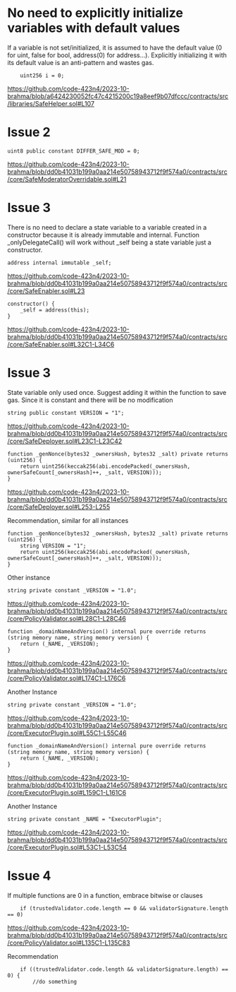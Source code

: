# No need to explicitly initialize variables with default values

If a variable is not set/initialized, it is assumed to have the default value (0 for uint, false for bool, address(0) for address...). Explicitly initializing it with its default value is an anti-pattern and wastes gas.

        uint256 i = 0;

https://github.com/code-423n4/2023-10-brahma/blob/a6424230052fc47c4215200c19a8eef9b07dfccc/contracts/src/libraries/SafeHelper.sol#L107

# Issue 2

    uint8 public constant DIFFER_SAFE_MOD = 0;

https://github.com/code-423n4/2023-10-brahma/blob/dd0b41031b199a0aa214e50758943712f9f574a0/contracts/src/core/SafeModeratorOverridable.sol#L21

# Issue 3

There is no need to declare a state variable to a variable created in a constructor because it is already immutable and internal. Function  _onlyDelegateCall() will work without _self being a state variable just a constructor.

    address internal immutable _self; 
https://github.com/code-423n4/2023-10-brahma/blob/dd0b41031b199a0aa214e50758943712f9f574a0/contracts/src/core/SafeEnabler.sol#L23

    constructor() {
        _self = address(this);
    }

https://github.com/code-423n4/2023-10-brahma/blob/dd0b41031b199a0aa214e50758943712f9f574a0/contracts/src/core/SafeEnabler.sol#L32C1-L34C6


# Issue 3

State variable only used once. Suggest adding it within the function to save gas. Since it is constant and there will be no modification

    string public constant VERSION = "1";

https://github.com/code-423n4/2023-10-brahma/blob/dd0b41031b199a0aa214e50758943712f9f574a0/contracts/src/core/SafeDeployer.sol#L23C1-L23C42

    function _genNonce(bytes32 _ownersHash, bytes32 _salt) private returns (uint256) {
        return uint256(keccak256(abi.encodePacked(_ownersHash, ownerSafeCount[_ownersHash]++, _salt, VERSION)));
    }

https://github.com/code-423n4/2023-10-brahma/blob/dd0b41031b199a0aa214e50758943712f9f574a0/contracts/src/core/SafeDeployer.sol#L253-L255

Recommendation, similar for all instances

    function _genNonce(bytes32 _ownersHash, bytes32 _salt) private returns (uint256) {
        string VERSION = "1";
        return uint256(keccak256(abi.encodePacked(_ownersHash, ownerSafeCount[_ownersHash]++, _salt, VERSION)));
    }

Other instance
    
    string private constant _VERSION = "1.0";

https://github.com/code-423n4/2023-10-brahma/blob/dd0b41031b199a0aa214e50758943712f9f574a0/contracts/src/core/PolicyValidator.sol#L28C1-L28C46

    function _domainNameAndVersion() internal pure override returns (string memory name, string memory version) {
        return (_NAME, _VERSION);
    }

https://github.com/code-423n4/2023-10-brahma/blob/dd0b41031b199a0aa214e50758943712f9f574a0/contracts/src/core/PolicyValidator.sol#L174C1-L176C6

Another Instance

    string private constant _VERSION = "1.0";

https://github.com/code-423n4/2023-10-brahma/blob/dd0b41031b199a0aa214e50758943712f9f574a0/contracts/src/core/ExecutorPlugin.sol#L55C1-L55C46

    function _domainNameAndVersion() internal pure override returns (string memory name, string memory version) {
        return (_NAME, _VERSION);
    }

https://github.com/code-423n4/2023-10-brahma/blob/dd0b41031b199a0aa214e50758943712f9f574a0/contracts/src/core/ExecutorPlugin.sol#L159C1-L161C6

Another Instance

    string private constant _NAME = "ExecutorPlugin";

https://github.com/code-423n4/2023-10-brahma/blob/dd0b41031b199a0aa214e50758943712f9f574a0/contracts/src/core/ExecutorPlugin.sol#L53C1-L53C54

# Issue 4

If multiple functions are 0 in a function, embrace bitwise or clauses

        if (trustedValidator.code.length == 0 && validatorSignature.length == 0) 

https://github.com/code-423n4/2023-10-brahma/blob/dd0b41031b199a0aa214e50758943712f9f574a0/contracts/src/core/PolicyValidator.sol#L135C1-L135C83

Recommendation

        if ((trustedValidator.code.length && validatorSignature.length) == 0) {
            //do something
